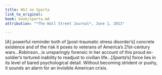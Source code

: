 ```yaml
---
title: WSJ on Sparta
link_to_original: 
book: book/sparta.md
attribution: "*The Wall Street Journal*, June 1, 2013"

---
```

[A] powerful reminder both of [post-traumatic stress disorder’s] concrete existence and of the risk it poses to veterans of America’s 21st-century wars...Robinson...is unsparingly forensic in her account of this proud ex-soldier’s tortured inability to readjust to civilian life...[*Sparta*’s] force lies in its level of bared psychological detail. Without becoming strident or pushy, it sounds an alarm for an invisible American crisis.